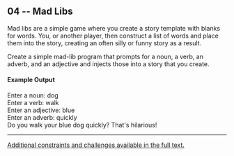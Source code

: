 ## 04 -- Mad Libs
Mad libs are a simple game where you create a
story template with blanks for words. You, or
another player, then construct a list of words and
place them into the story, creating an often silly
or funny story as a result.

Create a simple mad-lib program that prompts for a
noun, a verb, an adverb, and an adjective and injects
those into a story that you create.

#### Example Output
Enter a noun: dog  
Enter a verb: walk  
Enter an adjective: blue  
Enter an adverb: quickly  
Do you walk your blue dog quickly? That's hilarious!

***
[Additional constraints and challenges available in the full text.](https://www.amazon.com/Exercises-Programmers-Challenges-Develop-Coding/dp/1680501224)
